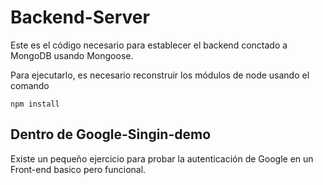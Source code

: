 # Backend-Server

Este es el código necesario para establecer el backend conctado a MongoDB usando Mongoose.

Para ejecutarlo, es necesario reconstruir los módulos de node usando el comando

```
npm install
```

## Dentro de Google-Singin-demo

Existe un pequeño ejercicio para probar la autenticación de Google en un Front-end basico pero funcional.
